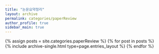 ```yaml
---
title: "논문요약정리"
layout: archive
permalink: categories/paperReview
author_profile: true
sidebar_main: true
---
```



{% assign posts = site.categories.paperReview %}
{% for post in posts %} {% include archive-single.html type=page.entries_layout %} {% endfor %}
